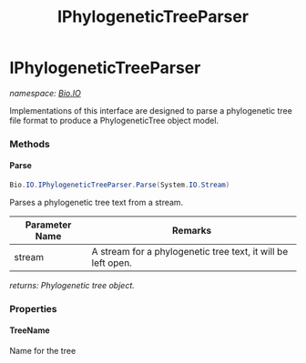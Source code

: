 ﻿---
title: IPhylogeneticTreeParser
---

# IPhylogeneticTreeParser
_namespace: [Bio.IO](N-Bio.IO.html)_

Implementations of this interface are designed to parse a phylogenetic tree file 
 format to produce a PhylogeneticTree object model.

### Methods

#### Parse
```csharp
Bio.IO.IPhylogeneticTreeParser.Parse(System.IO.Stream)
```
Parses a phylogenetic tree text from a stream.

|Parameter Name|Remarks|
|--------------|-------|
|stream|A stream for a phylogenetic tree text, it will be left open.|

_returns: Phylogenetic tree object._



### Properties

#### TreeName
Name for the tree

